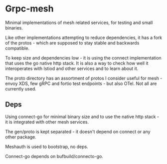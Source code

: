 # Grpc-mesh

Minimal implementations of mesh related services, for testing and small binaries.

Like other implementations attempting to reduce dependencies, it has a fork of the protos - which are supposed to 
stay stable and backwards compatible. 

To keep size and dependencies low - it is using the connect implementation that uses the go native http stack. It is
also a way to check how well it interoperates with Istiod and other services and to learn about it.

The proto directory has an assortment of protos I consider useful for mesh - envoy XDS, few gRPC and fortio 
test endpoints - but also OTel. Not all are currently used.

## Deps

Using connect-go for minimal binary size and to use the native http stack - it is integrated with other mesh services.

The gen/proto is kept separated - it doesn't depend on connect or any other package.

Meshauth is used to bootstrap, no deps.

Connect-go depends on bufbuild/connecto-go.
